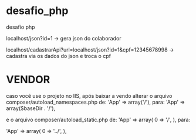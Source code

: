 # desafio_php
desafio php

localhost/json?id=1 -> gera json do colaborador 

localhost/cadastrarApi?url=localhost/json?id=1&cpf=12345678998 -> cadastra via os dados do json e troca o cpf

# VENDOR
caso você use o projeto no IIS, após baixar a vendo alterar o arquivo composer/autoload_namespaces.php
de:
'App' => array('/'),
para:
'App' => array($baseDir . '/'),

e o arquivo composer/autoload_static.php
de:
'App' =>
    array(
        0 => '/',
    ),
para:

'App' =>
    array(
        0 => '../',
    ),
